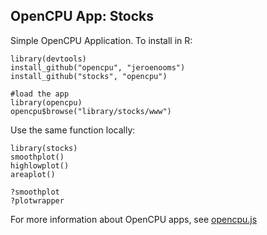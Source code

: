 OpenCPU App: Stocks
-------------------

Simple OpenCPU Application. To install in R:

    library(devtools)
    install_github("opencpu", "jeroenooms")
    install_github("stocks", "opencpu")

    #load the app
    library(opencpu)
    opencpu$browse("library/stocks/www")

Use the same function locally:

    library(stocks)
    smoothplot()
    highlowplot()
    areaplot()

    ?smoothplot
    ?plotwrapper

For more information about OpenCPU apps, see [opencpu.js](https://github.com/jeroenooms/opencpu.js#readme)

